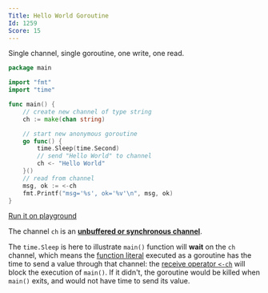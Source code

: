 ```yaml
---
Title: Hello World Goroutine
Id: 1259
Score: 15
---
```

Single channel, single goroutine, one write, one read.

```go
package main

import "fmt"
import "time"

func main() {
    // create new channel of type string
    ch := make(chan string)

    // start new anonymous goroutine
    go func() {
        time.Sleep(time.Second)
        // send "Hello World" to channel
        ch <- "Hello World"
    }()
    // read from channel
    msg, ok := <-ch
    fmt.Printf("msg='%s', ok='%v'\n", msg, ok)
}
```

[Run it on playground](https://play.golang.org/p/t-5U31vPcb)

The channel `ch` is an **[unbuffered or synchronous channel](https://golang.org/doc/effective_go.html#channels)**.

The `time.Sleep` is here to illustrate `main()` function will **wait** on the `ch` channel, which means the [function literal](https://golang.org/ref/spec#Function_literals) executed as a goroutine has the time to send a value through that channel: the [receive operator `<-ch`](https://golang.org/ref/spec#Receive_operator) will block the execution of `main()`. If it didn't, the goroutine would be killed when `main()` exits, and would not have time to send its value.
